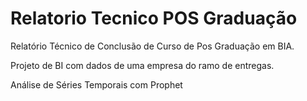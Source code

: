 # Relatorio Tecnico POS Graduação
Relatório Técnico de Conclusão de Curso de Pos Graduação em BIA.

Projeto de BI com dados de uma empresa do ramo de entregas.

Análise de Séries Temporais com Prophet
